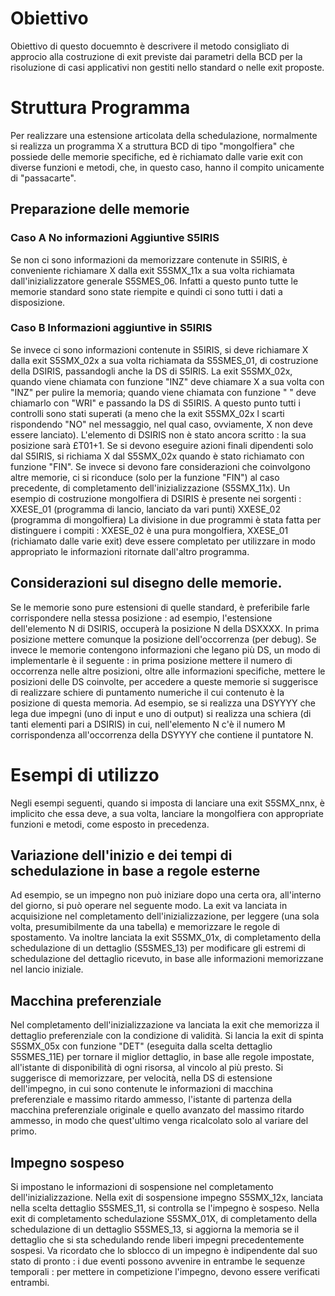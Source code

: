 # Obiettivo
Obiettivo di questo docuemnto è descrivere il metodo consigliato  di approcio alla costruzione di exit previste dai parametri della BCD per la risoluzione di casi applicativi non gestiti nello standard o nelle exit proposte.

# Struttura Programma
Per realizzare una estensione articolata della schedulazione, normalmente si realizza un programma X a struttura BCD di tipo "mongolfiera" che possiede delle memorie specifiche, ed è richiamato dalle varie exit con diverse funzioni e metodi, che, in questo caso, hanno il compito unicamente di "passacarte".


## Preparazione delle memorie

### Caso A No informazioni Aggiuntive S5IRIS
Se non ci sono informazioni da memorizzare contenute in S5IRIS, è conveniente richiamare X dalla exit S5SMX_11x a sua volta richiamata dall'inizializzatore generale S5SMES_06. Infatti a questo punto tutte le memorie standard sono state riempite e quindi ci sono tutti i dati a disposizione.

###  Caso B Informazioni aggiuntive in S5IRIS                                                   
Se invece ci sono informazioni contenute in S5IRIS, si deve richiamare X dalla exit S5SMX_02x a sua volta richiamata da S5SMES_01, di costruzione della DSIRIS, passandogli anche la DS di S5IRIS.
La exit S5SMX_02x, quando viene chiamata con funzione "INZ" deve chiamare X a sua volta con "INZ" per pulire la memoria; quando viene chiamata con funzione "  " deve chiamarlo con "WRI" e passando la DS di S5IRIS. A questo punto tutti i controlli sono stati superati (a meno che la exit S5SMX_02x l scarti rispondendo "NO" nel messaggio, nel qual caso, ovviamente, X non deve essere lanciato).
L'elemento di DSIRIS non è stato ancora scritto :  la sua posizione sarà £T01+1.
Se si devono eseguire azioni finali dipendenti solo dal S5IRIS, si richiama X dal S5SMX_02x quando è stato richiamato con funzione "FIN". Se invece si devono fare considerazioni che coinvolgono altre memorie, ci si riconduce (solo per la funzione "FIN") al caso precedente, di completamento dell'inizializzazione (S5SMX_11x).
Un esempio di costruzione mongolfiera di DSIRIS è presente nei sorgenti : 
XXESE_01 (programma di lancio, lanciato da vari punti)
XXESE_02 (programma di mongolfiera)
La divisione in due programmi è stata fatta per distinguere i compiti :  XXESE_02 è una pura mongolfiera, XXESE_01 (richiamato dalle varie exit) deve essere completato per utilizzare in modo appropriato le
 informazioni ritornate dall'altro programma.

## Considerazioni sul disegno delle memorie.

Se le memorie sono pure estensioni di quelle standard, è preferibile farle corrispondere nella stessa posizione :  ad esempio, l'estensione dell'elemento N di DSIRIS, occuperà la posizione N della DSXXXX. In prima posizione mettere comunque la posizione dell'occorrenza (per debug).
Se invece le memorie contengono informazioni che legano più DS, un modo di implementarle è il seguente :  in prima posizione mettere il numero di occorrenza  nelle altre posizioni, oltre alle informazioni specifiche, mettere le posizioni delle DS coinvolte,  per accedere a queste memorie si suggerisce di realizzare schiere di puntamento numeriche il cui contenuto è la posizione di questa memoria.
Ad esempio, se si realizza una DSYYYY che lega due impegni (uno di input e uno di output) si realizza una schiera (di tanti elementi pari a DSIRIS) in cui, nell'elemento N c'è il numero M corrispondenza all'occorrenza della DSYYYY che contiene il puntatore N.



# Esempi di utilizzo

Negli esempi seguenti, quando si imposta di lanciare una exit S5SMX_nnx, è implicito che essa deve, a sua volta, lanciare la mongolfiera con appropriate funzioni e metodi, come esposto in precedenza.


## Variazione dell'inizio e dei tempi di schedulazione in base a regole esterne

Ad esempio, se un impegno non può iniziare dopo una certa ora, all'interno del giorno, si può operare nel seguente modo.
La exit va lanciata in acquisizione nel completamento dell'inizializzazione, per leggere (una sola volta, presumibilmente da una tabella) e memorizzare le regole di spostamento.
Va inoltre lanciata la exit S5SMX_01x, di completamento della schedulazione di un dettaglio (S5SMES_13) per modificare gli estremi di schedulazione del dettaglio ricevuto, in base alle informazioni memorizzane nel lancio iniziale.


## Macchina preferenziale

Nel completamento dell'inizializzazione va lanciata la exit che memorizza il dettaglio preferenziale con la condizione di validità.
Si lancia la exit di spinta S5SMX_05x con funzione "DET" (eseguita dalla scelta dettaglio S5SMES_11E) per tornare il miglior dettaglio, in base alle regole impostate, all'istante di disponibilità di ogni risorsa, al vincolo al più presto.
Si suggerisce di memorizzare, per velocità, nella DS di estensione dell'impegno, in cui sono contenute le informazioni di macchina preferenziale e massimo ritardo ammesso, l'istante di partenza della macchina preferenziale originale e quello avanzato del massimo ritardo ammesso, in modo che quest'ultimo venga ricalcolato solo al variare del primo.


## Impegno sospeso

Si impostano le informazioni di sospensione nel completamento dell'inizializzazione.
Nella exit di sospensione impegno S5SMX_12x, lanciata nella scelta dettaglio S5SMES_11, si controlla se l'impegno è sospeso.
Nella exit di completamento schedulazione S5SMX_01X, di completamento della schedulazione di un dettaglio S5SMES_13, si aggiorna la memoria se il dettaglio che si sta schedulando rende liberi impegni precedentemente sospesi.
Va ricordato che lo sblocco di un impegno è indipendente dal suo stato di pronto :  i due eventi possono avvenire in entrambe le sequenze temporali :  per mettere in competizione l'impegno, devono essere verificati entrambi.




